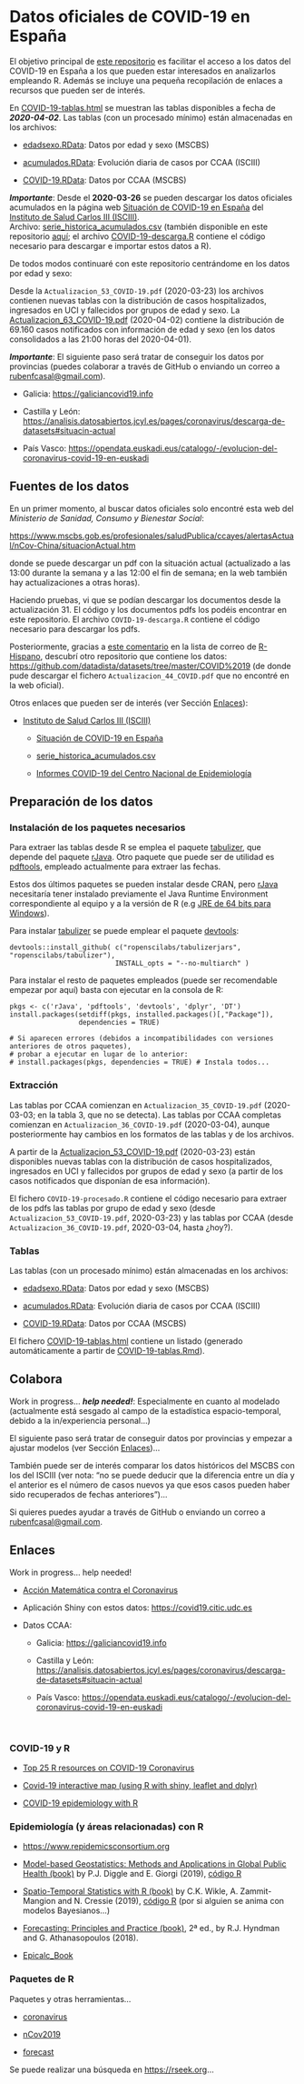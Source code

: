 
# Datos oficiales de COVID-19 en España

<!-- 
Readme.md is generated from Readme.Rmd. 
Please edit that file 

Pendiente:

- Establecer fecha y último fichero pdf en cabecera YAML
  (actualizar texto con rmarkdown::metadata?).
  
- Añadir enlaces
  
- Combinar tablas MSCBS


-->

El objetivo principal de [este
repositorio](https://github.com/rubenfcasal/COVID-19) es facilitar el
acceso a los datos del COVID-19 en España a los que pueden estar
interesados en analizarlos empleando R. Además se incluye una pequeña
recopilación de enlaces a recursos que pueden ser de interés.

En [COVID-19-tablas.html](COVID-19-tablas.html) se muestran las tablas
disponibles a fecha de ***2020-04-02***. Las tablas (con un procesado
mínimo) están almacenadas en los archivos:

  - [edadsexo.RData](edadsexo.RData): Datos por edad y sexo (MSCBS)

  - [acumulados.RData](acumulados.RData): Evolución diaria de casos por
    CCAA (ISCIII)

  - [COVID-19.RData](COVID-19.RData): Datos por CCAA (MSCBS)

***Importante***: Desde el **2020-03-26** se pueden descargar los datos
oficiales acumulados en la página web [Situación de COVID-19 en
España](https://covid19.isciii.es) del [Instituto de Salud Carlos III
(ISCIII)](https://www.isciii.es).  
Archivo:
[serie\_historica\_acumulados.csv](https://covid19.isciii.es/resources/serie_historica_acumulados.csv)
(también disponible en este repositorio
[aquí](serie_historica_acumulados.csv); el archivo
[COVID-19-descarga.R](COVID-19-descarga.R) contiene el código necesario
para descargar e importar estos datos a R).

De todos modos continuaré con este repositorio centrándome en los datos
por edad y sexo:

Desde la `Actualizacion_53_COVID-19.pdf` (2020-03-23) los archivos
contienen nuevas tablas con la distribución de casos hospitalizados,
ingresados en UCI y fallecidos por grupos de edad y sexo. La
[Actualizacion\_63\_COVID-19.pdf](Actualizacion_63_COVID-19.pdf)
(2020-04-02) contiene la distribución de 69.160 casos notificados con
información de edad y sexo (en los datos consolidados a las 21:00 horas
del 2020-04-01).

***Importante***: El siguiente paso será tratar de conseguir los datos
por provincias (puedes colaborar a través de GitHub o enviando un correo
a <rubenfcasal@gmail.com>).

  - Galicia: <https://galiciancovid19.info>

  - Castilla y León:
    <https://analisis.datosabiertos.jcyl.es/pages/coronavirus/descarga-de-datasets#situacin-actual>

  - País Vasco:
    <https://opendata.euskadi.eus/catalogo/-/evolucion-del-coronavirus-covid-19-en-euskadi>

## Fuentes de los datos

En un primer momento, al buscar datos oficiales solo encontré esta web
del *Ministerio de Sanidad, Consumo y Bienestar
Social*:

<https://www.mscbs.gob.es/profesionales/saludPublica/ccayes/alertasActual/nCov-China/situacionActual.htm>

donde se puede descargar un pdf con la situación actual (actualizado a
las 13:00 durante la semana y a las 12:00 el fin de semana; en la web
también hay actualizaciones a otras horas).

Haciendo pruebas, vi que se podían descargar los documentos desde la
actualización 31. El código y los documentos pdfs los podéis encontrar
en este repositorio. El archivo `COVID-19-descarga.R` contiene el código
necesario para descargar los pdfs.

Posteriormente, gracias a [este
comentario](https://hypatia.math.ethz.ch/pipermail/r-help-es/2020-March/013753.html)
en la lista de correo de [R-Hispano](http://r-es.org), descubrí otro
repositorio que contiene los datos:
<https://github.com/datadista/datasets/tree/master/COVID%2019> (de donde
pude descargar el fichero `Actualizacion_44_COVID.pdf` que no encontré
en la web oficial).

Otros enlaces que pueden ser de interés (ver Sección
[Enlaces](#enlaces)):

  - [Instituto de Salud Carlos III (ISCIII)](https://www.isciii.es)
    
      - [Situación de COVID-19 en
        España](https://covid19.isciii.es)
    
      - [serie\_historica\_acumulados.csv](https://covid19.isciii.es/resources/serie_historica_acumulados.csv)
    
      - [Informes COVID-19 del Centro Nacional de
        Epidemiología](https://www.isciii.es/QueHacemos/Servicios/VigilanciaSaludPublicaRENAVE/EnfermedadesTransmisibles/Paginas/InformesCOVID-19.aspx)

## Preparación de los datos

### Instalación de los paquetes necesarios

Para extraer las tablas desde R se emplea el paquete
[tabulizer](https://docs.ropensci.org/tabulizer), que depende del
paquete [rJava](https://rforge.net/rJava). Otro paquete que puede ser de
utilidad es [pdftools](https://docs.ropensci.org/pdftools), empleado
actualmente para extraer las fechas.

Estos dos últimos paquetes se pueden instalar desde CRAN, pero
[rJava](https://cran.r-project.org/package=rJava) necesitaría tener
instalado previamente el Java Runtime Environment correspondiente al
equipo y a la versión de R (e.g [JRE de 64 bits para
Windows](https://www.java.com/es/download/windows-64bit.jsp)).

Para instalar [tabulizer](https://docs.ropensci.org/tabulizer) se puede
emplear el paquete
    [devtools](https://devtools.r-lib.org):

    devtools::install_github( c("ropenscilabs/tabulizerjars", "ropenscilabs/tabulizer"), 
                              INSTALL_opts = "--no-multiarch" )

Para instalar el resto de paquetes empleados (puede ser recomendable
empezar por aquí) basta con ejecutar en la consola de R:

    pkgs <- c('rJava', 'pdftools', 'devtools', 'dplyr', 'DT')
    install.packages(setdiff(pkgs, installed.packages()[,"Package"]),
                     dependencies = TRUE)
    
    # Si aparecen errores (debidos a incompatibilidades con versiones anteriores de otros paquetes),
    # probar a ejecutar en lugar de lo anterior:
    # install.packages(pkgs, dependencies = TRUE) # Instala todos...

### Extracción

Las tablas por CCAA comienzan en `Actualizacion_35_COVID-19.pdf`
(2020-03-03; en la tabla 3, que no se detecta). Las tablas por CCAA
completas comienzan en `Actualizacion_36_COVID-19.pdf` (2020-03-04),
aunque posteriormente hay cambios en los formatos de las tablas y de los
archivos.

A partir de la
[Actualizacion\_53\_COVID-19.pdf](Actualizacion_53_COVID-19.pdf)
(2020-03-23) están disponibles nuevas tablas con la distribución de
casos hospitalizados, ingresados en UCI y fallecidos por grupos de edad
y sexo (a partir de los casos notificados que disponían de esa
información).

El fichero `COVID-19-procesado.R` contiene el código necesario para
extraer de los pdfs las tablas por grupo de edad y sexo (desde
`Actualizacion_53_COVID-19.pdf`, 2020-03-23) y las tablas por CCAA
(desde `Actualizacion_36_COVID-19.pdf`, 2020-03-04, hasta ¿hoy?).

### Tablas

Las tablas (con un procesado mínimo) están almacenadas en los archivos:

  - [edadsexo.RData](edadsexo.RData): Datos por edad y sexo (MSCBS)

  - [acumulados.RData](acumulados.RData): Evolución diaria de casos por
    CCAA (ISCIII)

  - [COVID-19.RData](COVID-19.RData): Datos por CCAA (MSCBS)

El fichero [COVID-19-tablas.html](COVID-19-tablas.html) contiene un
listado (generado automáticamente a partir de
[COVID-19-tablas.Rmd](COVID-19-tablas.Rmd)).

## Colabora

Work in progress… ***help needed\!***: Especialmente en cuanto al
modelado (actualmente está sesgado al campo de la estadística
espacio-temporal, debido a la in/experiencia personal…)

El siguiente paso será tratar de conseguir datos por provincias y
empezar a ajustar modelos (ver Sección [Enlaces](#enlaces))…

También puede ser de interés comparar los datos históricos del MSCBS con
los del ISCIII (ver nota: “no se puede deducir que la diferencia entre
un día y el anterior es el número de casos nuevos ya que esos casos
pueden haber sido recuperados de fechas anteriores”)…

Si quieres puedes ayudar a través de GitHub o enviando un correo a
<rubenfcasal@gmail.com>.

## Enlaces

Work in progress… help needed\!

  - [Acción Matemática contra el
    Coronavirus](http://matematicas.uclm.es/cemat/covid19)

  - Aplicación Shiny con estos datos: <https://covid19.citic.udc.es>

  - Datos CCAA:
    
      - Galicia: <https://galiciancovid19.info>
    
      - Castilla y León:
        <https://analisis.datosabiertos.jcyl.es/pages/coronavirus/descarga-de-datasets#situacin-actual>
    
      - País Vasco:
        <https://opendata.euskadi.eus/catalogo/-/evolucion-del-coronavirus-covid-19-en-euskadi>

<br>

### COVID-19 y R

  - [Top 25 R resources on COVID-19
    Coronavirus](https://www.statsandr.com/blog/top-r-resources-on-covid-19-coronavirus)

  - [Covid-19 interactive map (using R with shiny, leaflet and
    dplyr)](http://r-posts.com/covid-19-interactive-map-using-r-with-shiny-leaflet-and-dplyr)

  - [COVID-19 epidemiology with
    R](https://rviews.rstudio.com/2020/03/05/covid-19-epidemiology-with-r)

### Epidemiología (y áreas relacionadas) con R

  - <https://www.repidemicsconsortium.org>

  - [Model-based Geostatistics: Methods and Applications in Global
    Public Health
    (book)](https://www.crcpress.com/Model-based-Geostatistics-for-Global-Public-Health-Methods-and-Applications/Diggle-Giorgi/p/book/9781138732353)
    by P.J. Diggle and E. Giorgi (2019), [código
    R](https://sites.google.com/site/mbgglobalhealth/r-scripts)

  - [Spatio-Temporal Statistics with R
    (book)](https://spacetimewithr.org) by C.K. Wikle, A. Zammit-Mangion
    and N. Cressie (2019), [código R](https://spacetimewithr.org/code)
    (por si alguien se anima con modelos Bayesianos…)

  - [Forecasting: Principles and Practice
    (book)](https://otexts.com/fpp2), 2ª ed., by R.J. Hyndman and G.
    Athanasopoulos
    (2018).

  - [Epicalc\_Book](https://cran.r-project.org/doc/contrib/Epicalc_Book.pdf)

### Paquetes de R

Paquetes y otras herramientas…

  - [coronavirus](https://github.com/RamiKrispin/coronavirus)

  - [nCov2019](https://github.com/GuangchuangYu/nCov2019)

  - [forecast](https://pkg.robjhyndman.com/forecast)

Se puede realizar una búsqueda en <https://rseek.org>…
